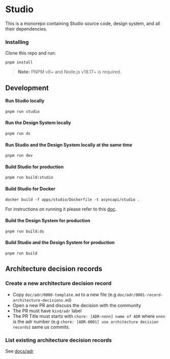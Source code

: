 # Studio

This is a monorepo containing Studio source code, design system, and all their dependencies.

### Installing

Clone this repo and run:

```
pnpm install
```

> **Note:** PNPM v8+ and Node.js v18.17+ is required.

## Development

#### Run Studio locally

```
pnpm run studio
```

#### Run the Design System locally

```
pnpm run ds
```

#### Run Studio and the Design System locally at the same time

```
pnpm run dev
```

#### Build Studio for production

```
pnpm run build:studio
```

#### Build Studio for Docker

```
docker build -f apps/studio/Dockerfile -t asyncapi/studio .
```
For instructions on running it please refer to this [doc](/apps/studio/README.md#using-it-via-docker).

#### Build the Design System for production

```
pnpm run build:ds
```

#### Build Studio and the Design System for production

```
pnpm run build
```

## Architecture decision records

### Create a new architecture decision record

- Copy `doc/adr/0000-template.md` to a new file (e.g `doc/adr/0001-record-architecture-decisions.md`)
- Open a new PR and discuss the decision with the community
- The PR must have `kind/adr` label
- The PR Title must starts with `chore: [ADR-nnnn] name of ADR` where `nnnn` is the adr number (e.g `chore: [ADR-0001] use architecture decision records`) same us commits.

### List existing architecture decision records

See [docs/adr](docs/adr)
